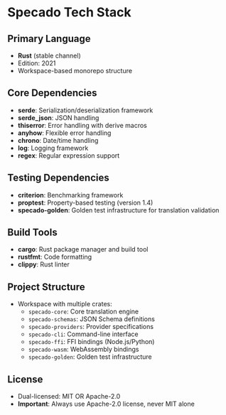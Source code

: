 # Specado Tech Stack

## Primary Language
- **Rust** (stable channel)
- Edition: 2021
- Workspace-based monorepo structure

## Core Dependencies
- **serde**: Serialization/deserialization framework
- **serde_json**: JSON handling
- **thiserror**: Error handling with derive macros
- **anyhow**: Flexible error handling
- **chrono**: Date/time handling
- **log**: Logging framework
- **regex**: Regular expression support

## Testing Dependencies
- **criterion**: Benchmarking framework
- **proptest**: Property-based testing (version 1.4)
- **specado-golden**: Golden test infrastructure for translation validation

## Build Tools
- **cargo**: Rust package manager and build tool
- **rustfmt**: Code formatting
- **clippy**: Rust linter

## Project Structure
- Workspace with multiple crates:
  - `specado-core`: Core translation engine
  - `specado-schemas`: JSON Schema definitions
  - `specado-providers`: Provider specifications
  - `specado-cli`: Command-line interface
  - `specado-ffi`: FFI bindings (Node.js/Python)
  - `specado-wasm`: WebAssembly bindings
  - `specado-golden`: Golden test infrastructure

## License
- Dual-licensed: MIT OR Apache-2.0
- **Important**: Always use Apache-2.0 license, never MIT alone